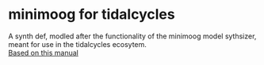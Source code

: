 # minimoog for tidalcycles
 A synth def, modled after the functionality of the minimoog model sythsizer, meant for use in the tidalcycles ecosytem.  
 [Based on this manual](https://api.moogmusic.com/sites/default/files/2018-01/Minimoog_Model_D_Manual.pdf)
